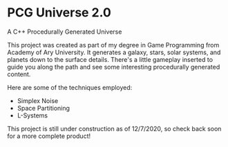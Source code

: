 # PCG Universe 2.0
A C++ Procedurally Generated Universe

This project was created as part of my degree in Game Programming from Academy of Ary University. It generates a galaxy, stars, solar systems, and planets down to the surface details. There's a little gameplay inserted to guide you along the path and see some interesting procedurally generated content. 

Here are some of the techniques employed:
- Simplex Noise
- Space Partitioning
- L-Systems

This project is still under construction as of 12/7/2020, so check back soon for a more complete product!
